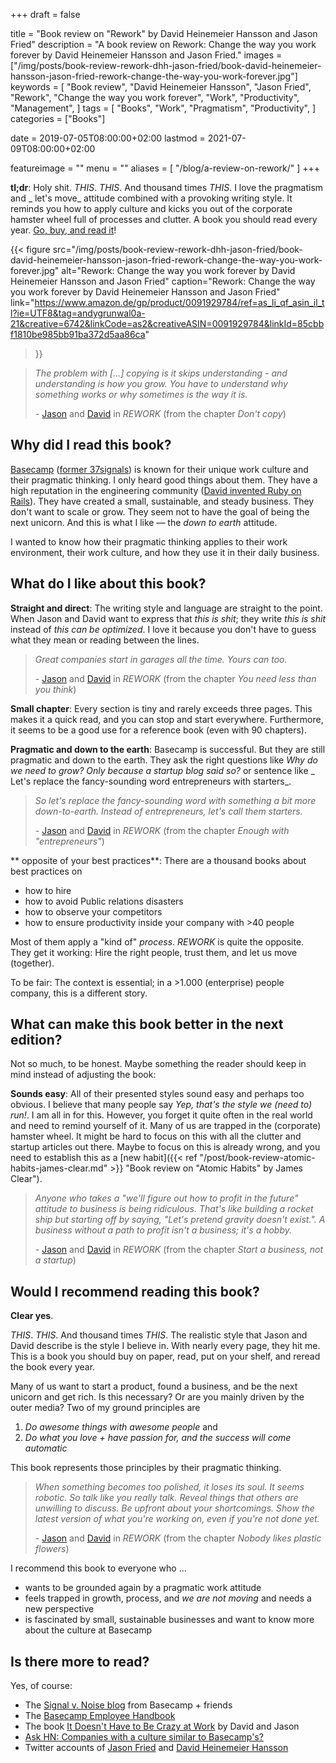 +++
draft = false

title =  "Book review on \"Rework\" by David Heinemeier Hansson and Jason Fried"
description = "A book review on Rework: Change the way you work forever by David Heinemeier Hansson and Jason Fried."
images = ["/img/posts/book-review-rework-dhh-jason-fried/book-david-heinemeier-hansson-jason-fried-rework-change-the-way-you-work-forever.jpg"]
keywords = [
    "Book review",
    "David Heinemeier Hansson",
    "Jason Fried",
    "Rework",
    "Change the way you work forever",
    "Work",
    "Productivity",
    "Management",
]
tags = [
    "Books",
    "Work",
    "Pragmatism",
    "Productivity",
]
categories = ["Books"]

date = 2019-07-05T08:00:00+02:00
lastmod = 2021-07-09T08:00:00+02:00

featureimage = ""
menu = ""
aliases = [
    "/blog/a-review-on-rework/"
]
+++

**tl;dr**: Holy shit.
_THIS_. _THIS_. And thousand times _THIS_.
I love the pragmatism and _ let's move_ attitude combined with a provoking writing style.
It reminds you how to apply culture and kicks you out of the corporate hamster wheel full of processes and clutter.
A book you should read every year.
[Go, buy, and read it](https://www.amazon.de/gp/product/0091929784/ref=as_li_qf_asin_il_tl?ie=UTF8&tag=andygrunwal0a-21&creative=6742&linkCode=as2&creativeASIN=0091929784&linkId=85cbbf1810be985bb91ba372d5aa86ca "Rework by David Heinemeier Hansson and Jason Fried at Amazon")!

<!--more-->

{{<
    figure src="/img/posts/book-review-rework-dhh-jason-fried/book-david-heinemeier-hansson-jason-fried-rework-change-the-way-you-work-forever.jpg"
    alt="Rework: Change the way you work forever by David Heinemeier Hansson and Jason Fried"
    caption="Rework: Change the way you work forever by David Heinemeier Hansson and Jason Fried"
    link="https://www.amazon.de/gp/product/0091929784/ref=as_li_qf_asin_il_tl?ie=UTF8&tag=andygrunwal0a-21&creative=6742&linkCode=as2&creativeASIN=0091929784&linkId=85cbbf1810be985bb91ba372d5aa86ca"
>}}

> _The problem with [...] copying is it skips understanding - and understanding is how you grow. You have to understand why something works or why sometimes is the way it is._
>
> \- [Jason](https://twitter.com/jasonfried "Jason Fried on twitter") and [David](https://twitter.com/dhh "David Heinemeier Hansson on twitter") in _REWORK_ (from the chapter _Don't copy_)

## Why did I read this book?

[Basecamp](https://basecamp.com/ "Basecamps website") ([former 37signals](https://37signals.com/ "37signals website")) is known for their unique work culture and their pragmatic thinking.
I only heard good things about them.
They have a high reputation in the engineering community ([David invented Ruby on Rails](https://en.wikipedia.org/wiki/Ruby_on_Rails "Ruby on Rails at Wikipedia")).
They have created a small, sustainable, and steady business.
They don't want to scale or grow.
They seem not to have the goal of being the next unicorn.
And this is what I like — the _down to earth_ attitude.

I wanted to know how their pragmatic thinking applies to their work environment, their work culture, and how they use it in their daily business.

## What do I like about this book?

**Straight and direct**: The writing style and language are straight to the point.
When Jason and David want to express that _this is shit_; they write _this is shit_ instead of _this can be optimized_.
I love it because you don't have to guess what they mean or reading between the lines.

> _Great companies start in garages all the time. Yours can too._
>
> \- [Jason](https://twitter.com/jasonfried "Jason Fried on twitter") and [David](https://twitter.com/dhh "David Heinemeier Hansson on twitter") in _REWORK_ (from the chapter _You need less than you think_)

**Small chapter**: Every section is tiny and rarely exceeds three pages.
This makes it a quick read, and you can stop and start everywhere.
Furthermore, it seems to be a good use for a reference book (even with 90 chapters).

**Pragmatic and down to the earth**: Basecamp is successful.
But they are still pragmatic and down to the earth.
They ask the right questions like _Why do we need to grow? Only because a startup blog said so?_ or sentence like _ Let's replace the fancy-sounding word entrepreneurs with starters_.

> _So let's replace the fancy-sounding word with something a bit more down-to-earth. Instead of entrepreneurs, let's call them starters._
>
> \- [Jason](https://twitter.com/jasonfried "Jason Fried on twitter") and [David](https://twitter.com/dhh "David Heinemeier Hansson on twitter") in _REWORK_ (from the chapter _Enough with "entrepreneurs"_)

** opposite of your best practices**: There are a thousand books about best practices on
- how to hire
- how to avoid Public relations disasters
- how to observe your competitors
- how to ensure productivity inside your company with >40 people

Most of them apply a "kind of" _process_.
_REWORK_ is quite the opposite.
They get it working: Hire the right people, trust them, and let us move (together).

To be fair: The context is essential; in a >1.000 (enterprise) people company, this is a different story.

## What can make this book better in the next edition?

Not so much, to be honest.
Maybe something the reader should keep in mind instead of adjusting the book:

**Sounds easy**: All of their presented styles sound easy and perhaps too obvious.
I believe that many people say _Yep, that's the style we (need to) run!_.
I am all in for this.
However, you forget it quite often in the real world and need to remind yourself of it.
Many of us are trapped in the (corporate) hamster wheel.
It might be hard to focus on this with all the clutter and startup articles out there.
Maybe to focus on this is already wrong, and you need to establish this as a [new habit]({{< ref "/post/book-review-atomic-habits-james-clear.md" >}} "Book review on \"Atomic Habits\" by James Clear").

> _Anyone who takes a "we'll figure out how to profit in the future" attitude to business is being ridiculous. That's like building a rocket ship but starting off by saying, "Let's pretend gravity doesn't exist.". A business without a path to profit isn't a business; it's a hobby._
>
> \- [Jason](https://twitter.com/jasonfried "Jason Fried on twitter") and [David](https://twitter.com/dhh "David Heinemeier Hansson on twitter") in _REWORK_ (from the chapter _Start a business, not a startup_)

## Would I recommend reading this book?

**Clear yes**.

_THIS_. _THIS_. And thousand times _THIS_.
The realistic style that Jason and David describe is the style I believe in.
With nearly every page, they hit me.
This is a book you should buy on paper, read, put on your shelf, and reread the book every year.

Many of us want to start a product, found a business, and be the next unicorn and get rich.
Is this necessary?
Or are you mainly driven by the outer media?
Two of my ground principles are
1. _Do awesome things with awesome people_ and
2. _Do what you love + have passion for, and the success will come automatic_

This book represents those principles by their pragmatic thinking.

> _When something becomes too polished, it loses its soul. It seems robotic. So talk like you really talk. Reveal things that others are unwilling to discuss. Be upfront about your shortcomings. Show the latest version of what you're working on, even if you're not done yet._
>
> \- [Jason](https://twitter.com/jasonfried "Jason Fried on twitter") and [David](https://twitter.com/dhh "David Heinemeier Hansson on twitter") in _REWORK_ (from the chapter _Nobody likes plastic flowers_)

I recommend this book to everyone who ...

- wants to be grounded again by a pragmatic work attitude
- feels trapped in growth, process, and _we are not moving_ and needs a new perspective
- is fascinated by small, sustainable businesses and want to know more about the culture at Basecamp

## Is there more to read?

Yes, of course:

- The [Signal v. Noise blog](https://m.signalvnoise.com/ "The Signal v. Noise blog") from Basecamp + friends
- The [Basecamp Employee Handbook](https://github.com/basecamp/handbook "The Basecamp Employee Handbook")
- The book [It Doesn't Have to Be Crazy at Work](https://www.amazon.de/gp/product/0008323445/ref=as_li_qf_asin_il_tl?ie=UTF8&tag=andygrunwal0a-21&creative=6742&linkCode=as2&creativeASIN=0008323445&linkId=5cd6e9a0b3a23d4d3357661d074234b0 "The book It Doesn't Have to Be Crazy at Work at Amazon") by David and Jason
- [Ask HN: Companies with a culture similar to Basecamp's?](https://news.ycombinator.com/item?id=16015715 "HackerNews discussion about Companies with a culture similar to Basecamp's")
- Twitter accounts of [Jason Fried](https://twitter.com/jasonfried "Jason Fried on twitter") and [David Heinemeier Hansson](https://twitter.com/dhh "David Heinemeier Hansson on twitter")